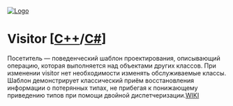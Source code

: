 [![Logo](https://raw.githubusercontent.com/ogycode/DesignPatterns/master/merch/visitor.PNG)](https://github.com/ogycode/DesignPatterns/tree/master/src/BehavioralPatterns/Visitor)

# Visitor [[C++](https://github.com/ogycode/DesignPatterns/blob/master/src/BehavioralPatterns/Visitor/VisitorCPP/VisitorCPP/VisitorCPP.cpp)/[C#](https://github.com/ogycode/DesignPatterns/blob/master/src/BehavioralPatterns/Visitor/VisitorCSharp/VisitorCSharp/Program.cs)]
Посетитель — поведенческий шаблон проектирования, описывающий операцию, которая выполняется над объектами других классов. При изменении visitor нет необходимости изменять обслуживаемые классы.
Шаблон демонстрирует классический приём восстановления информации о потерянных типах, не прибегая к понижающему приведению типов при помощи двойной диспетчеризации.[WIKI](https://ru.wikipedia.org/wiki/%D0%9F%D0%BE%D1%81%D0%B5%D1%82%D0%B8%D1%82%D0%B5%D0%BB%D1%8C_(%D1%88%D0%B0%D0%B1%D0%BB%D0%BE%D0%BD_%D0%BF%D1%80%D0%BE%D0%B5%D0%BA%D1%82%D0%B8%D1%80%D0%BE%D0%B2%D0%B0%D0%BD%D0%B8%D1%8F))